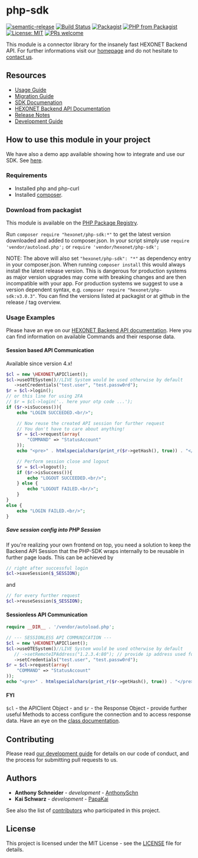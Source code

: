 # php-sdk

[![semantic-release](https://img.shields.io/badge/%20%20%F0%9F%93%A6%F0%9F%9A%80-semantic--release-e10079.svg)](https://github.com/semantic-release/semantic-release)
[![Build Status](https://travis-ci.org/hexonet/php-sdk.svg?branch=master)](https://travis-ci.org/hexonet/php-sdk)
[![Packagist](https://img.shields.io/packagist/v/hexonet/php-sdk.svg)](https://packagist.org/packages/hexonet/php-sdk)
[![PHP from Packagist](https://img.shields.io/packagist/php-v/hexonet/php-sdk.svg)](https://packagist.org/packages/hexonet/php-sdk)
[![License: MIT](https://img.shields.io/badge/License-MIT-blue.svg)](https://opensource.org/licenses/MIT)
[![PRs welcome](https://img.shields.io/badge/PRs-welcome-brightgreen.svg)](https://github.com/hexonet/php-sdk/blob/master/CONTRIBUTING.md)

This module is a connector library for the insanely fast HEXONET Backend API. For further informations visit our [homepage](http://hexonet.net) and do not hesitate to [contact us](https://www.hexonet.net/contact).

## Resources

* [Usage Guide](https://github.com/hexonet/php-sdk/blob/master/README.md#how-to-use-this-module-in-your-project)
* [Migration Guide](https://github.com/hexonet/php-sdk/wiki/Migration-Guide)
* [SDK Documenation](https://rawgit.com/hexonet/php-sdk/master/build/api/index.html)
* [HEXONET Backend API Documentation](https://github.com/hexonet/hexonet-api-documentation/tree/master/API)
* [Release Notes](https://github.com/hexonet/php-sdk/releases)
* [Development Guide](https://github.com/hexonet/php-sdk/wiki/Development-Guide)

## How to use this module in your project

We have also a demo app available showing how to integrate and use our SDK. See [here](https://github.com/hexonet/php-sdk-demo).

### Requirements

* Installed php and php-curl
* Installed [composer](https://getcomposer.org/download/).

### Download from packagist

This module is available on the [PHP Package Registry](https://packagist.org/packages/hexonet/php-sdk).

Run `composer require "hexonet/php-sdk:*"` to get the latest version downloaded and added to composer.json.
In your script simply use `require 'vendor/autoload.php';` or `require 'vendor/hexonet/php-sdk';`

NOTE: The above will also set `"hexonet/php-sdk": "*"` as dependency entry in your composer.json. When running `composer install` this would always install the latest release version. This is dangerous for production systems as major version upgrades may come with breaking changes and are then incompatible with your app. For production systems we suggest to use a version dependent syntax, e.g. `composer require "hexonet/php-sdk:v3.0.3"`.
You can find the versions listed at packagist or at github in the release / tag overview.

### Usage Examples

Please have an eye on our [HEXONET Backend API documentation](https://github.com/hexonet/hexonet-api-documentation/tree/master/API). Here you can find information on available Commands and their response data.

#### Session based API Communication

Available since version 4.x!

```php
$cl = new \HEXONET\APIClient();
$cl->useOTESystem()//LIVE System would be used otherwise by default
   ->setCredentials("test.user", "test.passw0rd");
$r = $cl->login();
// or this line for using 2FA
// $r = $cl->login('.. here your otp code ...');
if ($r->isSuccess()){
    echo "LOGIN SUCCEEDED.<br/>";

    // Now reuse the created API session for further request
    // You don't have to care about anything!
    $r = $cl->request(array(
        "COMMAND" => "StatusAccount"
    ));
    echo "<pre>" . htmlspecialchars(print_r($r->getHash(), true)) . "</pre>";

    // Perform session close and logout
    $r = $cl->logout();
    if ($r->isSuccess()){
        echo "LOGOUT SUCCEEDED.<br/>";
    } else {
        echo "LOGOUT FAILED.<br/>";
    }
}
else {
    echo "LOGIN FAILED.<br/>";
}
```

##### Save session config into PHP Session

If you're realizing your own frontend on top, you need a solution to keep the Backend API Session that the PHP-SDK wraps internally to be reusable in further page loads. This can be achieved by

```php
// right after successful login
$cl->saveSession($_SESSION);
```

and

```php
// for every further request
$cl->reuseSession($_SESSION);
```

#### Sessionless API Communication

```php
require __DIR__ . '/vendor/autoload.php';

// --- SESSIONLESS API COMMUNICATION ---
$cl = new \HEXONET\APIClient();
$cl->useOTESystem()//LIVE System would be used otherwise by default
   // ->setRemoteIPAddress("1.2.3.4:80"); // provide ip address used for active ip filter
   ->setCredentials("test.user", "test.passw0rd");
$r = $cl->request(array(
    "COMMAND" => "StatusAccount"
));
echo "<pre>" . htmlspecialchars(print_r($r->getHash(), true)) . "</pre>";
```

#### FYI

`$cl` - the APIClient Object - and `$r` - the Response Object - provide further useful Methods to access configure the connection and to access response data. Have an eye on the [class documentation](https://rawgit.com/hexonet/php-sdk/master/build/api/index.html).

## Contributing

Please read [our development guide](https://github.com/hexonet/php-sdk/wiki/Development-Guide) for details on our code of conduct, and the process for submitting pull requests to us.

## Authors

* **Anthony Schneider** - *development* - [AnthonySchn](https://github.com/anthonyschn)
* **Kai Schwarz** - *development* - [PapaKai](https://github.com/papakai)

See also the list of [contributors](https://github.com/hexonet/php-sdk/graphs/contributors) who participated in this project.

## License

This project is licensed under the MIT License - see the [LICENSE](LICENSE) file for details.
